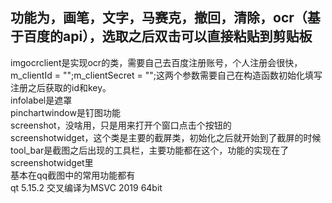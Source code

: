 ## 功能为，画笔，文字，马赛克，撤回，清除，ocr（基于百度的api），选取之后双击可以直接粘贴到剪贴板  
imgocrclient是实现ocr的类，需要自己去百度注册账号，个人注册会很快，m_clientId = "";m_clientSecret = "";这两个参数需要自己在构造函数初始化填写注册之后获取的id和key。  
infolabel是遮罩  
pinchartwindow是钉图功能  
screenshot，没啥用，只是用来打开个窗口点击个按钮的  
screenshotwidget，这个类是主要的截屏类，初始化之后就开始到了截屏的时候  
tool_bar是截图之后出现的工具栏，主要功能都在这个，功能的实现在了screenshotwidget里  
基本在qq截图中的常用功能都有  
qt 5.15.2 交叉编译为MSVC 2019 64bit  
